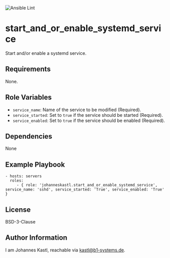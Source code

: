 ![Ansible Lint](https://github.com/johanneskastl/ansible-role-start_and_or_enable_systemd_service/workflows/Ansible%20Lint/badge.svg)

start_and_or_enable_systemd_service
=========

Start and/or enable a systemd service.

Requirements
------------

None.

Role Variables
--------------

- `service_name`: Name of the service to be modified (Required).
- `service_started`: Set to `true` if the service should be started (Required).
- `service_enabled`: Set to `true` if the service should be enabled (Required).

Dependencies
------------

None

Example Playbook
----------------

    - hosts: servers
      roles:
         - { role: 'johanneskastl.start_and_or_enable_systemd_service', service_name: 'sshd', service_started: 'True', service_enabled: 'True' }

License
-------

BSD-3-Clause

Author Information
------------------

I am Johannes Kastl, reachable via kastl@b1-systems.de.

